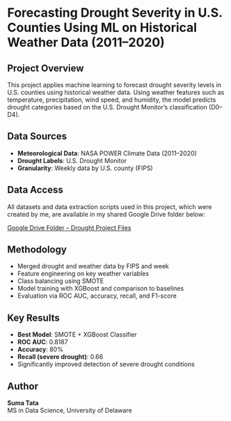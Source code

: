 # Forecasting Drought Severity in U.S. Counties Using ML on Historical Weather Data (2011–2020)

##  Project Overview
This project applies machine learning to forecast drought severity levels in U.S. counties using historical weather data. Using weather features such as temperature, precipitation, wind speed, and humidity, the model predicts drought categories based on the U.S. Drought Monitor’s classification (D0–D4).

##  Data Sources
- **Meteorological Data**: NASA POWER Climate Data (2011–2020)
- **Drought Labels**: U.S. Drought Monitor
- **Granularity**: Weekly data by U.S. county (FIPS)

## Data Access

All datasets and data extraction scripts used in this project, which were created by me, are available in my shared Google Drive folder below:

[Google Drive Folder – Drought Project Files](https://drive.google.com/drive/folders/1c2j4y4eNRAudATRU4e7QfeA5ub57Q02_?usp=sharing)

##  Methodology
- Merged drought and weather data by FIPS and week
- Feature engineering on key weather variables
- Class balancing using SMOTE
- Model training with XGBoost and comparison to baselines
- Evaluation via ROC AUC, accuracy, recall, and F1-score

## Key Results
- **Best Model**: SMOTE + XGBoost Classifier
- **ROC AUC**: 0.8187
- **Accuracy**: 80%
- **Recall (severe drought)**: 0.66
- Significantly improved detection of severe drought conditions

##  Author
**Suma Tata**  
MS in Data Science, University of Delaware  

